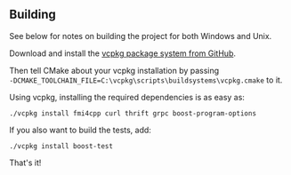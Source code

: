 
## Building

See below for notes on building the project for both Windows and Unix.


Download and install the [vcpkg package system from GitHub](https://github.com/Microsoft/vcpkg).

Then tell CMake about your vcpkg installation by passing <br> ```-DCMAKE_TOOLCHAIN_FILE=C:\vcpkg\scripts\buildsystems\vcpkg.cmake``` to it. 

Using vcpkg, installing the required dependencies is as easy as:

```
./vcpkg install fmi4cpp curl thrift grpc boost-program-options
```

If you also want to build the tests, add:

```
./vcpkg install boost-test
```

That's it!
